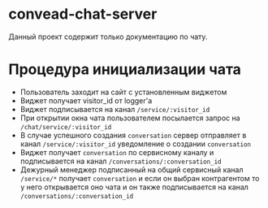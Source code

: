 convead-chat-server
===================

Данный проект содержит только документацию по чату.

Процедура инициализации чата
============================

* Пользователь заходит на сайт с установленным виджетом
* Виджет получает visitor_id от logger'a
* Виджет подписывается на канал `/service/:visitor_id`
* При открытии окна чата пользователем посылается запрос на `/chat/service/:visitor_id`
* В случае успешного создания `conversation` сервер отправляет в канал `/service/:visitor_id` уведомление о создании `conversation`
* Виджет получает `conversation` по сервисному каналу и подписывается на канал `/conversations/:conversation_id`
* Дежурный менеджер подписанный на общий сервисный канал `/service/*` получает `conversation` и если он выбран контрагентом то у него открывается оно чата и он также подписывается на канал `/conversations/:conversation_id`
